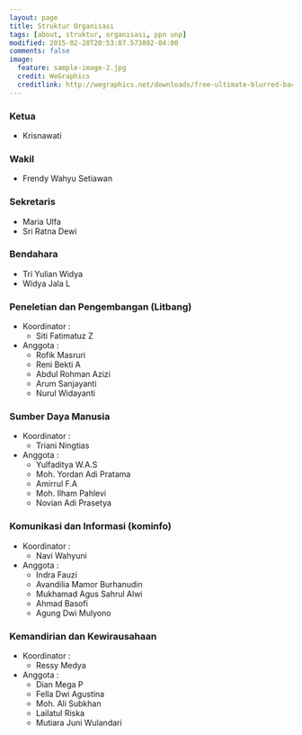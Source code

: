 ```yaml
---
layout: page
title: Struktur Organisasi
tags: [about, struktur, organisasi, ppn unp]
modified: 2015-02-28T20:53:07.573882-04:00
comments: false
image:
  feature: sample-image-2.jpg
  credit: WeGraphics
  creditlink: http://wegraphics.net/downloads/free-ultimate-blurred-background-pack/
---
```



### Ketua
* Krisnawati

### Wakil
* Frendy Wahyu Setiawan

### Sekretaris
* Maria Ulfa 
* Sri Ratna Dewi 

### Bendahara
* Tri Yulian Widya 
* Widya Jala L

### Peneletian dan Pengembangan (Litbang)
* Koordinator :
  - Siti Fatimatuz Z
* Anggota :
  - Rofik Masruri
  - Reni Bekti A
  - Abdul Rohman Azizi
  - Arum Sanjayanti 
  - Nurul Widayanti

### Sumber Daya Manusia
* Koordinator :
  - Triani Ningtias
* Anggota :
  - Yulfaditya W.A.S
  - Moh. Yordan Adi Pratama
  - Amirrul F.A
  - Moh. Ilham Pahlevi
  - Novian Adi Prasetya

### Komunikasi dan Informasi (kominfo)
* Koordinator :
  - Navi Wahyuni
* Anggota :
  - Indra Fauzi 
  - Avandilia Mamor Burhanudin 
  - Mukhamad Agus Sahrul Alwi
  - Ahmad Basofi 
  - Agung Dwi Mulyono 

### Kemandirian dan Kewirausahaan
* Koordinator :
  - Ressy Medya 
* Anggota :
  - Dian Mega P 
  - Fella Dwi Agustina
  - Moh. Ali Subkhan
  - Lailatul Riska 
  - Mutiara Juni Wulandari 